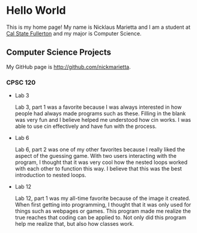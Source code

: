 # Hello World

This is my home page! My name is Nicklaus Marietta and I am a student at [Cal State Fullerton](http://www.fullerton.edu/) and my major is Computer Science.

## Computer Science Projects

My GitHub page is http://github.com/nickmarietta.

### CPSC 120

* Lab 3

    Lab 3, part 1 was a favorite because I was always interested in how 
    people had always made programs such as these. Filling in the blank 
    was very fun and I believe helped me understood how cin works. I was able 
    to use cin effectively and have fun with the process.

* Lab 6

    Lab 6, part 2 was one of my other favorites because I really liked the
    aspect of the guessing game. With two users interacting with the program, 
    I thought that it was very cool how the nested loops worked with each other 
    to function this way. I believe that this was the best introduction to 
    nested loops.

* Lab 12

    Lab 12, part 1 was my all-time favorite because of the image it created. 
    When first getting into programming, I thought that it was only used for 
    things such as webpages or games. This program made me realize the true 
    reaches that coding can be applied to. Not only did this program help me 
    realize that, but also how classes work.
